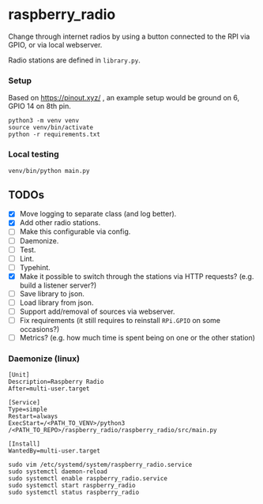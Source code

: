 # raspberry_radio
Change through internet radios by using a button connected to the RPI via GPIO, or via local webserver. 

Radio stations are defined in `library.py`.

### Setup
Based on https://pinout.xyz/ , an example setup would be ground on 6, GPIO 14 on 8th pin.
```
python3 -m venv venv
source venv/bin/activate
python -r requirements.txt
```

### Local testing
```
venv/bin/python main.py
```

## TODOs
- [x] Move logging to separate class (and log better).
- [x] Add other radio stations.
- [ ] Make this configurable via config.
- [ ] Daemonize.
- [ ] Test.
- [ ] Lint.
- [ ] Typehint.
- [x] Make it possible to switch through the stations via HTTP requests? (e.g. build a listener server?)
- [ ] Save library to json.
- [ ] Load library from json.
- [ ] Support add/removal of sources via webserver.
- [ ] Fix requirements (it still requires to reinstall `RPi.GPIO` on some occasions?)
- [ ] Metrics? (e.g. how much time is spent being on one or the other station)

### Daemonize (linux)
```
[Unit]
Description=Raspberry Radio
After=multi-user.target

[Service]
Type=simple
Restart=always
ExecStart=/<PATH_TO_VENV>/python3 /<PATH_TO_REPO>/raspberry_radio/raspberry_radio/src/main.py

[Install]
WantedBy=multi-user.target
```

```
sudo vim /etc/systemd/system/raspberry_radio.service
sudo systemctl daemon-reload
sudo systemctl enable raspberry_radio.service
sudo systemctl start raspberry_radio
sudo systemctl status raspberry_radio
```
